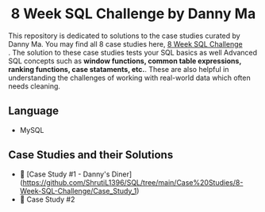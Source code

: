 
<h1 align="center">8 Week SQL Challenge by Danny Ma</h1>

This repository is dedicated to solutions to the case studies curated by Danny Ma.
You may find all 8 case studies here, [8 Week SQL Challenge](https://8weeksqlchallenge.com/) <br/>. The solution to these case studies tests your SQL basics as well Advanced 
SQL concepts such as **window functions, common table expressions, ranking functions, case stataments, etc.**. These are also helpful in understanding the challenges
of working with real-world data which often needs cleaning.

## Language
- MySQL

## Case Studies and their Solutions
- 🍜 [Case Study #1 - Danny's Diner] (https://github.com/ShrutiL1396/SQL/tree/main/Case%20Studies/8-Week-SQL-Challenge/Case_Study_1)
- 🍕 Case Study #2

